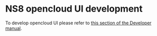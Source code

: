 # NS8 opencloud UI development

To develop opencloud UI please refer to [this section of the Developer manual](https://nethserver.github.io/ns8-core/ui/modules/#module-ui-development).
